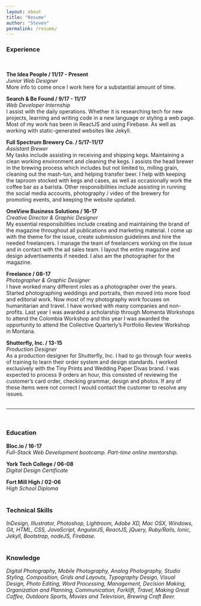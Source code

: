 ```yaml
---
layout: about
title: "Resume"
author: "Steven"
permalink: /resume/
---
```


### Experience
<br>

**The Idea People / 11/17 - Present**
<br>
*Junior Web Designer*
<br>
More info to come once I work here for a substantial amount of time.
<br>

**Search & Be Found / 9/17 - 11/17**
<br>
*Web Developer Internship*
<br>
I assist with the daily operations. Whether it is researching tech for new projects, learning and writing code in a new language or styling a web page. Most of my work has been in ReactJS and using Firebase. As well as working with static-generated websites like Jekyll.
<br>

**Full Spectrum Brewery Co. / 5/17-11/17**
<br>
*Assistant Brewer*
<br>
My tasks include assisting in receiving and shipping kegs. Maintaining a clean working environment and cleaning the kegs. I assists the head brewer in the brewing process which includes but not limited to, milling grain, cleaning out the mash-tun, and helping transfer beer. I help with keeping the taproom stocked with kegs and cases, as well as occasionally work the coffee bar as a barista. Other responsibilities include assisting in running the social media accounts, photography / video of the brewery for promoting events, and keeping the website updated.
<br>

**OneView Business Solutions / 16-17**
<br>
*Creative Director & Graphic Designer*
<br>
My essential responsibilities include creating and maintaining the brand of the magazine throughout all publications and marketing material. I come up with the theme for the issue, create submission guidelines and hire the needed freelancers. I manage the team of freelancers working on the issue and in contact with the ad sales team. I layout the entire magazine and design advertisements if needed. I also am the photographer for the magazine.
<br>

**Freelance / 08-17**
<br>
*Photographer & Graphic Designer*
<br>
I have worked many different roles as a photographer over the years. Started photographing weddings and portraits, then moved into more food and editorial work. Now most of my photography work focuses on humanitarian and travel. I have worked with many companies and non-profits. Last year I was awarded a scholarship through Momenta Workshops to attend the Colombia Workshop and this year I was awarded the opportunity to attend the Collective Quarterly’s Portfolio Review Workshop in Montana.
<br>

**Shutterfly, Inc. / 13-15**
<br>
*Production Designer*
<br>
As a production designer for Shutterfly, Inc. I had to go through four weeks of training to learn their order system and design standards. I worked exclusively with the Tiny Prints and Wedding Paper Divas brand. I was expected to process 9 orders an hour, this consisted of reviewing the customer’s card order, checking grammar, design and photos. If any of these items were not correct I would contact the customer to resolve any issues.
<br>
<br>
<hr>
<br>

### Education

**Bloc.io / 16-17**
<br>
*Full-Stack Web Development bootcamp. Part-time online mentorship.*

**York Tech College / 06-08**
<br>
*Digital Design Certificate*

**Fort Mill High / 02-06**
<br>
*High School Diploma*
<br>
<br>

### Technical Skills

*InDesign, Illustrator, Photoshop, Lightroom, Adobe XD, Mac OSX, Windows, Git, HTML, CSS, JavaScript, AngularJS, ReactJS, jQuery, Ruby/Rails, Ionic, Jekyll, Bootstrap, nodeJS, Firebase.*
<br>
<br>

### Knowledge

*Digital Photography, Mobile Photography, Analog Photography, Studio Styling, Composition, Grids and Layouts, Typography Design, Visual Design, Photo Editing, Word Processing, Management, Decision Making, Organization and Planning, Communication, Forklift, Travel, Making Great Coffee, Outdoors Sports, Movies and Television, Brewing Craft Beer.*
